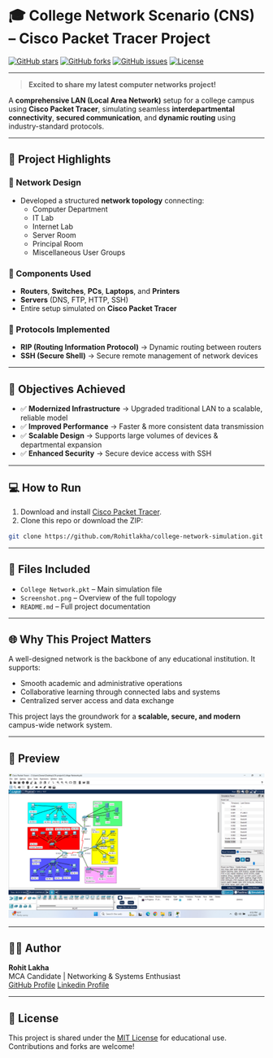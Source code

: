 # 🎓 College Network Scenario (CNS) – Cisco Packet Tracer Project

[![GitHub stars](https://img.shields.io/github/stars/Rohitlakha/college-network-simulation?style=flat&color=yellow)](https://github.com/Rohitlakha/college-network-simulation/stargazers)
[![GitHub forks](https://img.shields.io/github/forks/Rohitlakha/college-network-simulation?style=flat&color=blue)](https://github.com/Rohitlakha/college-network-simulation/network/members)
[![GitHub issues](https://img.shields.io/github/issues/Rohitlakha/college-network-simulation?color=red)](https://github.com/Rohitlakha/college-network-simulation/issues)
[![License](https://img.shields.io/badge/License-MIT-green.svg)](LICENSE)

---

> **Excited to share my latest computer networks project!**

A **comprehensive LAN (Local Area Network)** setup for a college campus using **Cisco Packet Tracer**, simulating seamless **interdepartmental connectivity**, **secured communication**, and **dynamic routing** using industry-standard protocols.

---

## 📌 Project Highlights

### 🧠 Network Design
- Developed a structured **network topology** connecting:
  - Computer Department  
  - IT Lab  
  - Internet Lab  
  - Server Room  
  - Principal Room  
  - Miscellaneous User Groups  

### 🧱 Components Used
- **Routers**, **Switches**, **PCs**, **Laptops**, and **Printers**  
- **Servers** (DNS, FTP, HTTP, SSH)  
- Entire setup simulated on **Cisco Packet Tracer**  

### 📡 Protocols Implemented
- **RIP (Routing Information Protocol)** → Dynamic routing between routers  
- **SSH (Secure Shell)** → Secure remote management of network devices  

---

## 🎯 Objectives Achieved
- ✅ **Modernized Infrastructure** → Upgraded traditional LAN to a scalable, reliable model  
- ✅ **Improved Performance** → Faster & more consistent data transmission  
- ✅ **Scalable Design** → Supports large volumes of devices & departmental expansion  
- ✅ **Enhanced Security** → Secure device access with SSH  

---

## 💻 How to Run
1. Download and install [Cisco Packet Tracer](https://www.netacad.com/courses/packet-tracer).  
2. Clone this repo or download the ZIP:
```bash
git clone https://github.com/Rohitlakha/college-network-simulation.git
```

---

## 📁 Files Included

- `College Network.pkt` – Main simulation file  
- `Screenshot.png` – Overview of the full topology  
- `README.md` – Full project documentation

---

## 🌐 Why This Project Matters

A well-designed network is the backbone of any educational institution. It supports:

- Smooth academic and administrative operations
- Collaborative learning through connected labs and systems
- Centralized server access and data exchange

This project lays the groundwork for a **scalable, secure, and modern** campus-wide network system.

---

## 📸 Preview

![Network Topology](https://github.com/Rohitlakha/college-network-simulation/blob/d6ac3c84e8a75cabf8c4fc31d2ba1d5cc0b521a3/images/Screenshot.png)

---

## 👨‍💻 Author

**Rohit Lakha**  
MCA Candidate | Networking & Systems Enthusiast  
[GitHub Profile](https://github.com/Rohitlakha) [Linkedin Profile](https://www.linkedin.com/in/rohit-lakha/)

---

## 📝 License

This project is shared under the [MIT License](LICENSE) for educational use. Contributions and forks are welcome!
